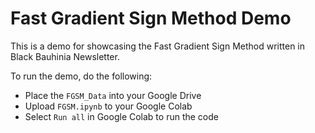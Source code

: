 # Fast Gradient Sign Method Demo

This is a demo for showcasing the Fast Gradient Sign Method written in Black Bauhinia Newsletter.

To run the demo, do the following:

- Place the `FGSM_Data` into your Google Drive
- Upload `FGSM.ipynb` to your Google Colab
- Select `Run all` in Google Colab to run the code